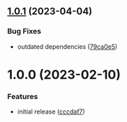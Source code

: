 ## [1.0.1](https://github.com/shereef/md-txt/compare/v1.0.0...v1.0.1) (2023-04-04)


### Bug Fixes

* outdated dependencies ([79ca0e5](https://github.com/shereef/md-txt/commit/79ca0e589110960a4dd687c81d291978714c145c))

# 1.0.0 (2023-02-10)


### Features

* initial release ([cccdaf7](https://github.com/shereef/md-txt/commit/cccdaf71727bf8a10222421ea7a922b84997fd04))
